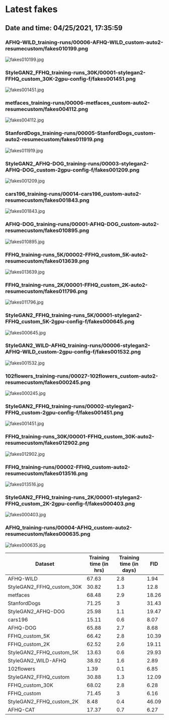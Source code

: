 # Latest fakes
## Date and time: 04/25/2021, 17:35:59
### AFHQ-WILD_training-runs/00006-AFHQ-WILD_custom-auto2-resumecustom/fakes010199.png
![fakes010199.jpg](https://i.ibb.co/tQtkq2X/433083532a8e.jpg "AFHQ-WILD_training-runs/00006-AFHQ-WILD_custom-auto2-resumecustom/fakes010199.png")

### StyleGAN2_FFHQ_training-runs_30K/00001-stylegan2-FFHQ_custom_30K-2gpu-config-f/fakes001451.png
![fakes001451.jpg](https://i.ibb.co/S330yNM/fed1640d348f.jpg "StyleGAN2_FFHQ_training-runs_30K/00001-stylegan2-FFHQ_custom_30K-2gpu-config-f/fakes001451.png")

### metfaces_training-runs/00006-metfaces_custom-auto2-resumecustom/fakes004112.png
![fakes004112.jpg](https://i.ibb.co/5WXv73F/3f0a4068c21a.jpg "metfaces_training-runs/00006-metfaces_custom-auto2-resumecustom/fakes004112.png")

### StanfordDogs_training-runs/00005-StanfordDogs_custom-auto2-resumecustom/fakes011919.png
![fakes011919.jpg](https://i.ibb.co/X509SF4/9a79e5c93503.jpg "StanfordDogs_training-runs/00005-StanfordDogs_custom-auto2-resumecustom/fakes011919.png")

### StyleGAN2_AFHQ-DOG_training-runs/00003-stylegan2-AFHQ-DOG_custom-2gpu-config-f/fakes001209.png
![fakes001209.jpg](https://i.ibb.co/QfWJ1kP/a429364b7252.jpg "StyleGAN2_AFHQ-DOG_training-runs/00003-stylegan2-AFHQ-DOG_custom-2gpu-config-f/fakes001209.png")

### cars196_training-runs/00014-cars196_custom-auto2-resumecustom/fakes001843.png
![fakes001843.jpg](https://i.ibb.co/c8GgTDm/d255e2765339.jpg "cars196_training-runs/00014-cars196_custom-auto2-resumecustom/fakes001843.png")

### AFHQ-DOG_training-runs/00001-AFHQ-DOG_custom-auto2-resumecustom/fakes010895.png
![fakes010895.jpg](https://i.ibb.co/S7n6X9x/88b32e11758d.jpg "AFHQ-DOG_training-runs/00001-AFHQ-DOG_custom-auto2-resumecustom/fakes010895.png")

### FFHQ_training-runs_5K/00002-FFHQ_custom_5K-auto2-resumecustom/fakes013639.png
![fakes013639.jpg](https://i.ibb.co/vLhR3vX/3d53c0362c80.jpg "FFHQ_training-runs_5K/00002-FFHQ_custom_5K-auto2-resumecustom/fakes013639.png")

### FFHQ_training-runs_2K/00001-FFHQ_custom_2K-auto2-resumecustom/fakes011796.png
![fakes011796.jpg](https://i.ibb.co/1KNfCZr/bf858d0219db.jpg "FFHQ_training-runs_2K/00001-FFHQ_custom_2K-auto2-resumecustom/fakes011796.png")

### StyleGAN2_FFHQ_training-runs_5K/00001-stylegan2-FFHQ_custom_5K-2gpu-config-f/fakes000645.png
![fakes000645.jpg](https://i.ibb.co/LNPpJmH/ea57bff7e45b.jpg "StyleGAN2_FFHQ_training-runs_5K/00001-stylegan2-FFHQ_custom_5K-2gpu-config-f/fakes000645.png")

### StyleGAN2_WILD-AFHQ_training-runs/00006-stylegan2-AFHQ-WILD_custom-2gpu-config-f/fakes001532.png
![fakes001532.jpg](https://i.ibb.co/6nDJ3kD/a00ed3642b7f.jpg "StyleGAN2_WILD-AFHQ_training-runs/00006-stylegan2-AFHQ-WILD_custom-2gpu-config-f/fakes001532.png")

### 102flowers_training-runs/00027-102flowers_custom-auto2-resumecustom/fakes000245.png
![fakes000245.jpg](https://i.ibb.co/6Y9KQBq/b440b15271aa.jpg "102flowers_training-runs/00027-102flowers_custom-auto2-resumecustom/fakes000245.png")

### StyleGAN2_FFHQ_training-runs/00002-stylegan2-FFHQ_custom-2gpu-config-f/fakes001451.png
![fakes001451.jpg](https://i.ibb.co/XfHjYtB/6312e812e653.jpg "StyleGAN2_FFHQ_training-runs/00002-stylegan2-FFHQ_custom-2gpu-config-f/fakes001451.png")

### FFHQ_training-runs_30K/00001-FFHQ_custom_30K-auto2-resumecustom/fakes012902.png
![fakes012902.jpg](https://i.ibb.co/94fyg0D/cd1ec69e8374.jpg "FFHQ_training-runs_30K/00001-FFHQ_custom_30K-auto2-resumecustom/fakes012902.png")

### FFHQ_training-runs/00002-FFHQ_custom-auto2-resumecustom/fakes013516.png
![fakes013516.jpg](https://i.ibb.co/mGw2pZm/71d465169cea.jpg "FFHQ_training-runs/00002-FFHQ_custom-auto2-resumecustom/fakes013516.png")

### StyleGAN2_FFHQ_training-runs_2K/00001-stylegan2-FFHQ_custom_2K-2gpu-config-f/fakes000403.png
![fakes000403.jpg](https://i.ibb.co/BP3fT8f/d2b55e1bdb05.jpg "StyleGAN2_FFHQ_training-runs_2K/00001-stylegan2-FFHQ_custom_2K-2gpu-config-f/fakes000403.png")

### AFHQ_training-runs/00004-AFHQ_custom-auto2-resumecustom/fakes000635.png
![fakes000635.jpg](https://i.ibb.co/xJgnxZG/f6d677e36780.jpg "AFHQ_training-runs/00004-AFHQ_custom-auto2-resumecustom/fakes000635.png")

| Dataset                   |   Training time (in hrs) |   Training time (in days) |   FID |
|---------------------------|--------------------------|---------------------------|-------|
| AFHQ-WILD                 |                    67.63 |                       2.8 |  1.94 |
| StyleGAN2_FFHQ_custom_30K |                    30.82 |                       1.3 | 12.8  |
| metfaces                  |                    68.48 |                       2.9 | 18.26 |
| StanfordDogs              |                    71.25 |                       3   | 31.43 |
| StyleGAN2_AFHQ-DOG        |                    25.98 |                       1.1 | 19.47 |
| cars196                   |                    15.11 |                       0.6 |  8.07 |
| AFHQ-DOG                  |                    65.88 |                       2.7 |  8.68 |
| FFHQ_custom_5K            |                    66.42 |                       2.8 | 10.39 |
| FFHQ_custom_2K            |                    62.52 |                       2.6 | 19.11 |
| StyleGAN2_FFHQ_custom_5K  |                    13.63 |                       0.6 | 29.93 |
| StyleGAN2_WILD-AFHQ       |                    38.92 |                       1.6 |  2.89 |
| 102flowers                |                     1.39 |                       0.1 |  6.85 |
| StyleGAN2_FFHQ_custom     |                    30.88 |                       1.3 | 12.09 |
| FFHQ_custom_30K           |                    68.02 |                       2.8 |  6.28 |
| FFHQ_custom               |                    71.45 |                       3   |  6.16 |
| StyleGAN2_FFHQ_custom_2K  |                     8.48 |                       0.4 | 46.09 |
| AFHQ-CAT                  |                    17.37 |                       0.7 |  6.27 |